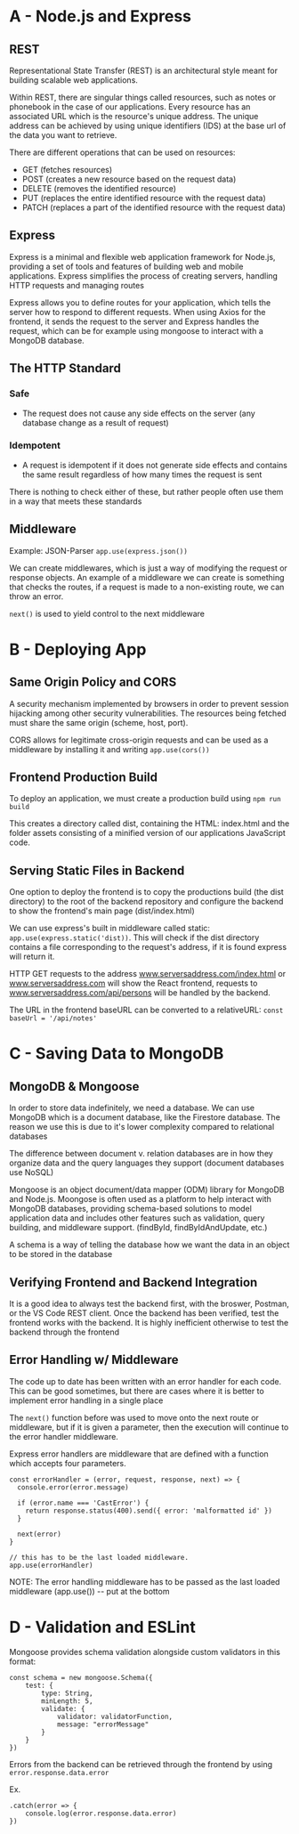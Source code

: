 # A - Node.js and Express
## REST
Representational State Transfer (REST) is an architectural style meant for building scalable web applications.

Within REST, there are singular things called resources, such as notes or phonebook in the case of our applications. Every resource has an associated URL which is the resource's unique address. The unique address can be achieved by using unique identifiers (IDS) at the base url of the data you want to retrieve.

There are different operations that can be used on resources:
- GET (fetches resources)
- POST (creates a new resource based on the request data)
- DELETE (removes the identified resource)
- PUT (replaces the entire identified resource with the request data)
- PATCH (replaces a part of the identified resource with the request data)

## Express
Express is a minimal and flexible web application framework for Node.js, providing a set of tools and features of building web and mobile applications. Express simplifies the process of creating servers, handling HTTP requests and managing routes 

Express allows you to define routes for your application, which tells the server how to respond to different requests. When using Axios for the frontend, it sends the request to the server and Express handles the request, which can be for example using mongoose to interact with a MongoDB database.

## The HTTP Standard 
### Safe 
- The request does not cause any side effects on the server (any database change as a result of request)

### Idempotent
- A request is idempotent if it does not generate side effects and contains the same result regardless of how many times the request is sent

There is nothing to check either of these, but rather people often use them in a way that meets these standards

## Middleware
Example: JSON-Parser
`app.use(express.json())`

We can create middlewares, which is just a way of modifying the request or response objects. An example of a middleware we can create is something that checks the routes, if a request is made to a non-existing route, we can throw an error.

`next()` is used to yield control to the next middleware

# B - Deploying App
## Same Origin Policy and CORS
A security mechanism implemented by browsers in order to prevent session hijacking among other security vulnerabilities. The resources being fetched must share the same origin (scheme, host, port).

CORS allows for legitimate cross-origin requests and can be used as a middleware by installing it and writing `app.use(cors())`

## Frontend Production Build
To deploy an application, we must create a production build using `npm run build`

This creates a directory called dist, containing the HTML: index.html and the folder assets consisting of a minified version of our applications JavaScript code.

## Serving Static Files in Backend
One option to deploy the frontend is to copy the productions build (the dist directory) to the root of the backend repository and configure the backend to show the frontend's main page (dist/index.html)

We can use express's built in middleware called static: `app.use(express.static('dist))`. This will check if the dist directory contains a file corresponding to the request's address, if it is found express will return it.

HTTP GET requests to the address www.serversaddress.com/index.html or www.serversaddress.com will show the React frontend, requests to www.serversaddress.com/api/persons will be handled by the backend.

The URL in the frontend baseURL can be converted to a relativeURL:
`const baseUrl = '/api/notes'`

# C - Saving Data to MongoDB
## MongoDB & Mongoose
In order to store data indefinitely, we need a database. We can use MongoDB which is a document database, like the Firestore database. The reason we use this is due to it's lower complexity compared to relational databases

The difference between document v. relation databases are in how they organize data and the query languages they support (document databases use NoSQL)

Mongoose is an object document/data mapper (ODM) library for MongoDB and Node.js. Moongose is often used as a platform to help interact with MongoDB databases, providing schema-based solutions to model application data and includes other features such as validation, query building, and middleware support. (findById, findByIdAndUpdate, etc.)

A schema is a way of telling the database how we want the data in an object to be stored in the database

## Verifying Frontend and Backend Integration
It is a good idea to always test the backend first, with the broswer, Postman, or the VS Code REST client. Once the backend has been verified, test the frontend works with the backend. It is highly inefficient otherwise to test the backend through the frontend

## Error Handling w/ Middleware
The code up to date has been written with an error handler for each code. This can be good sometimes, but there are cases where it is better to implement error handling in a single place

The `next()` function before was used to move onto the next route or middleware, but if it is given a parameter, then the execution will continue to the error handler middleware.

Express error handlers are middleware that are defined with a function which accepts four parameters.

```
const errorHandler = (error, request, response, next) => {
  console.error(error.message)

  if (error.name === 'CastError') {
    return response.status(400).send({ error: 'malformatted id' })
  } 

  next(error)
}

// this has to be the last loaded middleware.
app.use(errorHandler)
```

NOTE: The error handling middleware has to be passed as the last loaded middleware (app.use()) -- put at the bottom

# D - Validation and ESLint
Mongoose provides schema validation alongside custom validators in this format:

```
const schema = new mongoose.Schema({
    test: {
        type: String,
        minLength: 5,
        validate: {
            validator: validatorFunction,
            message: "errorMessage"
        }
    }
})
```

Errors from the backend can be retrieved through the frontend by using `error.response.data.error`

Ex.
```
.catch(error => {
    console.log(error.response.data.error)
})
```